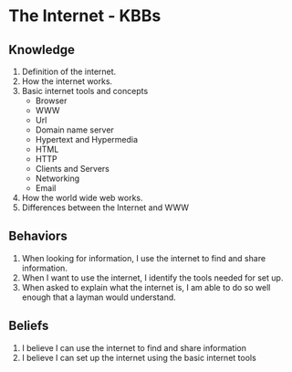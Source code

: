 # The Internet - KBBs

## Knowledge
1. Definition of the internet.
2. How the internet works.
3. Basic internet tools and concepts
	+ Browser
	+ WWW
	+ Url
	+ Domain name server
	+ Hypertext and Hypermedia
	+ HTML
	+ HTTP
	+ Clients and Servers
	+ Networking
	+ Email
4. How the world wide web works.
5. Differences between the Internet and WWW


  
## Behaviors
1. When looking for information, I use the internet to find and share information.
2. When I want to use the internet, I identify the tools needed for set up.
3. When asked to explain what the internet is, I am able to do so well enough that a layman would understand.



## Beliefs
1. I believe I can use the internet to find and share information
2. I believe I can set up the internet using the basic internet tools






